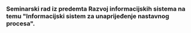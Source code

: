 ### Seminarski rad iz predemta Razvoj informacijskih sistema na temu "Informacijski sistem za unaprijeđenje nastavnog procesa".
